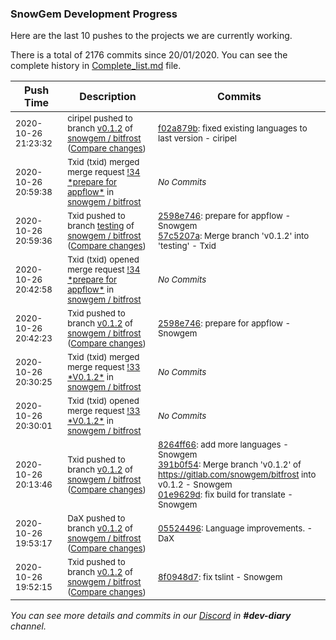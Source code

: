 
### SnowGem Development Progress

Here are the last 10 pushes to the projects we are currently working.

There is a total of 2176 commits since 20/01/2020. You can see the complete history in
 [Complete_list.md](Complete_list.md) file.

| Push Time | Description | Commits |
| --- | --- | --- |
| <sub>2020-10-26 21:23:32</sub> | <sub>ciripel pushed to branch [v0\.1\.2](https://gitlab.com/snowgem/bitfrost/commits/v0.1.2) of [snowgem / bitfrost](https://gitlab.com/snowgem/bitfrost) ([Compare changes](https://gitlab.com/snowgem/bitfrost/compare/2598e746bf872c1f6f95d77b18acce6b1c020a9d...f02a879ba7c4336a3f849392a52aa37c77e4143c))</sub> | <sub>[f02a879b](https://gitlab.com/snowgem/bitfrost/-/commit/f02a879ba7c4336a3f849392a52aa37c77e4143c): fixed existing languages to last version - ciripel</sub> |
| <sub>2020-10-26 20:59:38</sub> | <sub>Txid (txid) merged merge request [\!34 \*prepare for appflow\*](https://gitlab.com/snowgem/bitfrost/-/merge_requests/34) in [snowgem / bitfrost](https://gitlab.com/snowgem/bitfrost)</sub> | <sub>_No Commits_</sub> |
| <sub>2020-10-26 20:59:36</sub> | <sub>Txid pushed to branch [testing](https://gitlab.com/snowgem/bitfrost/commits/testing) of [snowgem / bitfrost](https://gitlab.com/snowgem/bitfrost) ([Compare changes](https://gitlab.com/snowgem/bitfrost/compare/50caca5b07e7aa41cd73a3629da0873875ae477a...57c5207a6b22b89d225aaaf9ce993dc578ff53a1))</sub> | <sub>[2598e746](https://gitlab.com/snowgem/bitfrost/-/commit/2598e746bf872c1f6f95d77b18acce6b1c020a9d): prepare for appflow - Snowgem<br>[57c5207a](https://gitlab.com/snowgem/bitfrost/-/commit/57c5207a6b22b89d225aaaf9ce993dc578ff53a1): Merge branch 'v0.1.2' into 'testing' - Txid</sub> |
| <sub>2020-10-26 20:42:58</sub> | <sub>Txid (txid) opened merge request [\!34 \*prepare for appflow\*](https://gitlab.com/snowgem/bitfrost/-/merge_requests/34) in [snowgem / bitfrost](https://gitlab.com/snowgem/bitfrost)</sub> | <sub>_No Commits_</sub> |
| <sub>2020-10-26 20:42:23</sub> | <sub>Txid pushed to branch [v0\.1\.2](https://gitlab.com/snowgem/bitfrost/commits/v0.1.2) of [snowgem / bitfrost](https://gitlab.com/snowgem/bitfrost) ([Compare changes](https://gitlab.com/snowgem/bitfrost/compare/01e9629d3f6bf60910ef1702ed2fd7bfebe0cae2...2598e746bf872c1f6f95d77b18acce6b1c020a9d))</sub> | <sub>[2598e746](https://gitlab.com/snowgem/bitfrost/-/commit/2598e746bf872c1f6f95d77b18acce6b1c020a9d): prepare for appflow - Snowgem</sub> |
| <sub>2020-10-26 20:30:25</sub> | <sub>Txid (txid) merged merge request [\!33 \*V0\.1\.2\*](https://gitlab.com/snowgem/bitfrost/-/merge_requests/33) in [snowgem / bitfrost](https://gitlab.com/snowgem/bitfrost)</sub> | <sub>_No Commits_</sub> |
| <sub>2020-10-26 20:30:01</sub> | <sub>Txid (txid) opened merge request [\!33 \*V0\.1\.2\*](https://gitlab.com/snowgem/bitfrost/-/merge_requests/33) in [snowgem / bitfrost](https://gitlab.com/snowgem/bitfrost)</sub> | <sub>_No Commits_</sub> |
| <sub>2020-10-26 20:13:46</sub> | <sub>Txid pushed to branch [v0\.1\.2](https://gitlab.com/snowgem/bitfrost/commits/v0.1.2) of [snowgem / bitfrost](https://gitlab.com/snowgem/bitfrost) ([Compare changes](https://gitlab.com/snowgem/bitfrost/compare/05524496c53cc65953a753ff7b6bcaea26cb5b6c...01e9629d3f6bf60910ef1702ed2fd7bfebe0cae2))</sub> | <sub>[8264ff66](https://gitlab.com/snowgem/bitfrost/-/commit/8264ff66ccaa1d6ccf5d3c3926672933b5b059d8): add more languages - Snowgem<br>[391b0f54](https://gitlab.com/snowgem/bitfrost/-/commit/391b0f54940133ab13e633480c3e34647c248a5f): Merge branch 'v0.1.2' of https://gitlab.com/snowgem/bitfrost into v0.1.2 - Snowgem<br>[01e9629d](https://gitlab.com/snowgem/bitfrost/-/commit/01e9629d3f6bf60910ef1702ed2fd7bfebe0cae2): fix build for translate - Snowgem</sub> |
| <sub>2020-10-26 19:53:17</sub> | <sub>DaX pushed to branch [v0\.1\.2](https://gitlab.com/snowgem/bitfrost/commits/v0.1.2) of [snowgem / bitfrost](https://gitlab.com/snowgem/bitfrost) ([Compare changes](https://gitlab.com/snowgem/bitfrost/compare/8f0948d7b3ba61e58d5b791c679f5ca04d377939...05524496c53cc65953a753ff7b6bcaea26cb5b6c))</sub> | <sub>[05524496](https://gitlab.com/snowgem/bitfrost/-/commit/05524496c53cc65953a753ff7b6bcaea26cb5b6c): Language improvements. - DaX</sub> |
| <sub>2020-10-26 19:52:15</sub> | <sub>Txid pushed to branch [v0\.1\.2](https://gitlab.com/snowgem/bitfrost/commits/v0.1.2) of [snowgem / bitfrost](https://gitlab.com/snowgem/bitfrost) ([Compare changes](https://gitlab.com/snowgem/bitfrost/compare/64d6e21699ef3c1cd0090579f65c6eee5c313d71...8f0948d7b3ba61e58d5b791c679f5ca04d377939))</sub> | <sub>[8f0948d7](https://gitlab.com/snowgem/bitfrost/-/commit/8f0948d7b3ba61e58d5b791c679f5ca04d377939): fix tslint - Snowgem</sub> |

_You can see more details and commits in our [Discord](https://discord.gg/zumGnbg) in **#dev-diary** channel._
